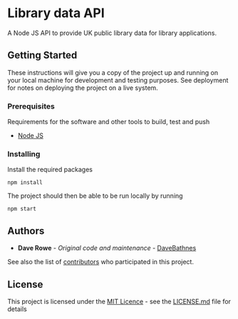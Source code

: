 # Library data API

A Node JS API to provide UK public library data for library applications.

## Getting Started

These instructions will give you a copy of the project up and running on your local machine for development and testing purposes. See deployment for notes on deploying the project on a live system.

### Prerequisites

Requirements for the software and other tools to build, test and push 
- [Node JS](https://nodejs.org/en/)

### Installing

Install the required packages

```
npm install
```

The project should then be able to be run locally by running

```
npm start
```

## Authors

- **Dave Rowe** - *Original code and maintenance* - [DaveBathnes](https://github.com/DaveBathnes)

See also the list of [contributors](https://github.com/LibrariesHacked/api-librarydata/contributors) who participated in this project.

## License

This project is licensed under the [MIT Licence](LICENSE.md) - see the [LICENSE.md](LICENSE.md) file for details
